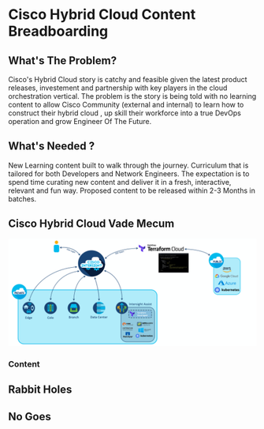 # Cisco Hybrid Cloud Content Breadboarding


## What's The Problem?
Cisco's Hybrid Cloud story is catchy and feasible given the latest product releases, investement and partnership with key players in the cloud orchestration vertical. The problem is the story is being told with no learning content to allow Cisco Community (external and internal) to learn how to construct their hybrid cloud , up skill their workforce into a true DevOps operation and grow Engineer Of The Future.


## What's Needed ?
New Learning content built to walk through the journey. Curriculum that is tailored for both Developers and Network Engineers. The expectation is to spend time curating new content and deliver it in a fresh, interactive, relevant and fun way. Proposed content to be released within 2-3 Months in batches. 


## Cisco Hybrid Cloud Vade Mecum

![overview](assets/img.png)

### Content
<Copy proposed content from notes>

## Rabbit Holes


## No Goes